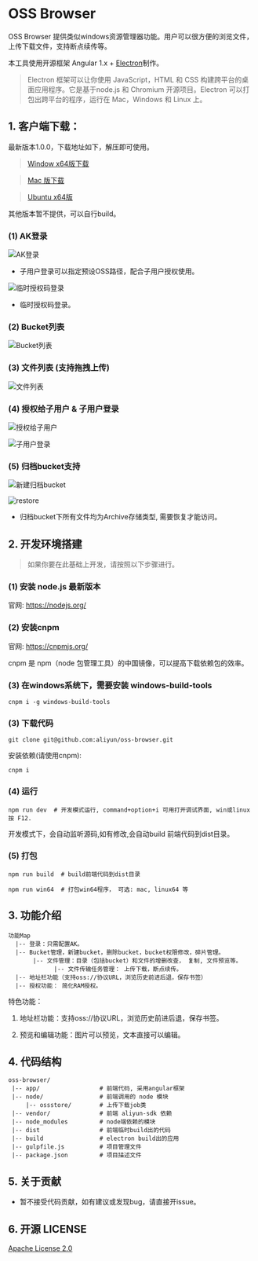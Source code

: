 
# OSS Browser

OSS Browser 提供类似windows资源管理器功能。用户可以很方便的浏览文件，上传下载文件，支持断点续传等。

本工具使用开源框架 Angular 1.x + [Electron](http://electron.atom.io/)制作。

> Electron 框架可以让你使用 JavaScript，HTML 和 CSS 构建跨平台的桌面应用程序。它是基于node.js 和 Chromium 开源项目。Electron 可以打包出跨平台的程序，运行在 Mac，Windows 和 Linux 上。


## 1. 客户端下载：

最新版本1.0.0，下载地址如下，解压即可使用。

> [Window x64版下载](http://luogc.oss-cn-hangzhou.aliyuncs.com/oss-browser-publish/1.0.0/oss-browser-win32-x64.zip)

> [Mac 版下载](http://luogc.oss-cn-hangzhou.aliyuncs.com/oss-browser-publish/1.0.0/oss-browser.dmg)

> [Ubuntu x64版](http://luogc.oss-cn-hangzhou.aliyuncs.com/oss-browser-publish/1.0.0/oss-browser-linux-x64.zip)

其他版本暂不提供，可以自行build。

### (1) AK登录

![AK登录](preview/login.png)

* 子用户登录可以指定预设OSS路径，配合子用户授权使用。

![临时授权码登录](preview/auth-token-login.png)

* 临时授权码登录。


### (2) Bucket列表

![Bucket列表](preview/bucket-list.png)


### (3) 文件列表 (支持拖拽上传)

![文件列表](preview/file-list.png)

### (4) 授权给子用户 & 子用户登录

![授权给子用户](preview/subuser-grant.png)

![子用户登录](preview/subuser.png)

### (5) 归档bucket支持

![新建归档bucket](preview/create-archive-bucket.png)

![restore](preview/need-restore.png)

* 归档bucket下所有文件均为Archive存储类型, 需要恢复才能访问。


## 2. 开发环境搭建

> 如果你要在此基础上开发，请按照以下步骤进行。


### (1) 安装 node.js 最新版本

官网: https://nodejs.org/

### (2) 安装cnpm

官网: https://cnpmjs.org/

cnpm 是 npm（node 包管理工具）的中国镜像，可以提高下载依赖包的效率。

### (3) 在windows系统下，需要安装 windows-build-tools

```
cnpm i -g windows-build-tools
```

### (3) 下载代码

```
git clone git@github.com:aliyun/oss-browser.git
```

安装依赖(请使用cnpm):

```
cnpm i
```


### (4) 运行

```
npm run dev  # 开发模式运行, command+option+i 可用打开调试界面, win或linux按 F12.
```

开发模式下，会自动监听源码,如有修改,会自动build 前端代码到dist目录。


### (5) 打包

```
npm run build  # build前端代码到dist目录
```

```
npm run win64  # 打包win64程序， 可选: mac, linux64 等
```


## 3. 功能介绍

```
功能Map
  |-- 登录：只需配置AK。
  |-- Bucket管理，新建bucket，删除bucket，bucket权限修改，碎片管理。
       |-- 文件管理：目录（包括bucket）和文件的增删改查， 复制, 文件预览等。
             |-- 文件传输任务管理： 上传下载，断点续传。
  |-- 地址栏功能（支持oss://协议URL，浏览历史前进后退，保存书签）
  |-- 授权功能： 简化RAM授权。
```

特色功能：

1. 地址栏功能：支持oss://协议URL，浏览历史前进后退，保存书签。

2. 预览和编辑功能：图片可以预览，文本直接可以编辑。

## 4. 代码结构


```
oss-browser/
 |-- app/                 # 前端代码, 采用angular框架
 |-- node/                # 前端调用的 node 模块
     |-- ossstore/        # 上传下载job类
 |-- vendor/              # 前端 aliyun-sdk 依赖
 |-- node_modules         # node端依赖的模块
 |-- dist                 # 前端临时build出的代码
 |-- build                # electron build出的应用
 |-- gulpfile.js          # 项目管理文件
 |-- package.json         # 项目描述文件
```


## 5. 关于贡献

* 暂不接受代码贡献，如有建议或发现bug，请直接开issue。

## 6. 开源 LICENSE

[Apache License 2.0](LICENSE)
